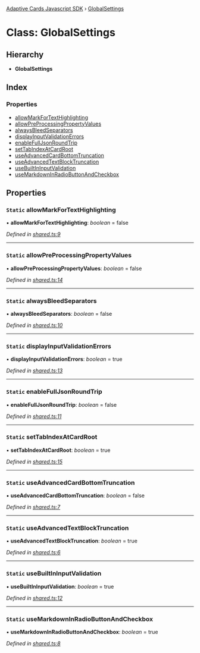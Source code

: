 [Adaptive Cards Javascript SDK](../README.md) › [GlobalSettings](globalsettings.md)

# Class: GlobalSettings

## Hierarchy

* **GlobalSettings**

## Index

### Properties

* [allowMarkForTextHighlighting](globalsettings.md#static-allowmarkfortexthighlighting)
* [allowPreProcessingPropertyValues](globalsettings.md#static-allowpreprocessingpropertyvalues)
* [alwaysBleedSeparators](globalsettings.md#static-alwaysbleedseparators)
* [displayInputValidationErrors](globalsettings.md#static-displayinputvalidationerrors)
* [enableFullJsonRoundTrip](globalsettings.md#static-enablefulljsonroundtrip)
* [setTabIndexAtCardRoot](globalsettings.md#static-settabindexatcardroot)
* [useAdvancedCardBottomTruncation](globalsettings.md#static-useadvancedcardbottomtruncation)
* [useAdvancedTextBlockTruncation](globalsettings.md#static-useadvancedtextblocktruncation)
* [useBuiltInInputValidation](globalsettings.md#static-usebuiltininputvalidation)
* [useMarkdownInRadioButtonAndCheckbox](globalsettings.md#static-usemarkdowninradiobuttonandcheckbox)

## Properties

### `Static` allowMarkForTextHighlighting

▪ **allowMarkForTextHighlighting**: *boolean* = false

*Defined in [shared.ts:9](https://github.com/microsoft/AdaptiveCards/blob/899191664/source/nodejs/adaptivecards/src/shared.ts#L9)*

___

### `Static` allowPreProcessingPropertyValues

▪ **allowPreProcessingPropertyValues**: *boolean* = false

*Defined in [shared.ts:14](https://github.com/microsoft/AdaptiveCards/blob/899191664/source/nodejs/adaptivecards/src/shared.ts#L14)*

___

### `Static` alwaysBleedSeparators

▪ **alwaysBleedSeparators**: *boolean* = false

*Defined in [shared.ts:10](https://github.com/microsoft/AdaptiveCards/blob/899191664/source/nodejs/adaptivecards/src/shared.ts#L10)*

___

### `Static` displayInputValidationErrors

▪ **displayInputValidationErrors**: *boolean* = true

*Defined in [shared.ts:13](https://github.com/microsoft/AdaptiveCards/blob/899191664/source/nodejs/adaptivecards/src/shared.ts#L13)*

___

### `Static` enableFullJsonRoundTrip

▪ **enableFullJsonRoundTrip**: *boolean* = false

*Defined in [shared.ts:11](https://github.com/microsoft/AdaptiveCards/blob/899191664/source/nodejs/adaptivecards/src/shared.ts#L11)*

___

### `Static` setTabIndexAtCardRoot

▪ **setTabIndexAtCardRoot**: *boolean* = true

*Defined in [shared.ts:15](https://github.com/microsoft/AdaptiveCards/blob/899191664/source/nodejs/adaptivecards/src/shared.ts#L15)*

___

### `Static` useAdvancedCardBottomTruncation

▪ **useAdvancedCardBottomTruncation**: *boolean* = false

*Defined in [shared.ts:7](https://github.com/microsoft/AdaptiveCards/blob/899191664/source/nodejs/adaptivecards/src/shared.ts#L7)*

___

### `Static` useAdvancedTextBlockTruncation

▪ **useAdvancedTextBlockTruncation**: *boolean* = true

*Defined in [shared.ts:6](https://github.com/microsoft/AdaptiveCards/blob/899191664/source/nodejs/adaptivecards/src/shared.ts#L6)*

___

### `Static` useBuiltInInputValidation

▪ **useBuiltInInputValidation**: *boolean* = true

*Defined in [shared.ts:12](https://github.com/microsoft/AdaptiveCards/blob/899191664/source/nodejs/adaptivecards/src/shared.ts#L12)*

___

### `Static` useMarkdownInRadioButtonAndCheckbox

▪ **useMarkdownInRadioButtonAndCheckbox**: *boolean* = true

*Defined in [shared.ts:8](https://github.com/microsoft/AdaptiveCards/blob/899191664/source/nodejs/adaptivecards/src/shared.ts#L8)*
